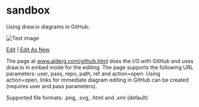 # sandbox
Using draw.io diagrams in GitHub:

![Test image](https://github.com/alderg/sandbox/raw/master/test.png)

<a href="http://www.alderg.com/github.html?repo=sandbox&path=test.png" target="_blank">Edit</a> | <a href="https://www.draw.io/?url=https%3A%2F%2Fraw.githubusercontent.com%2Falderg%2Fsandbox%2Fmaster%2Ftest.png" target="_blank">Edit As New</a>

The page at <a href="www.alderg.com/github.html" target="_blank">www.alderg.com/github.html</a> does the I/O with GitHub and uses draw.io in embed mode for the editing. The page supports the following URL parameters: user, pass, repo, path, ref and action=open. Using action=open, links for immediate diagram editing in GitHub can be created (requires user and pass parameters).

Supported file formats: .png, .svg, .html and .xml (default)
